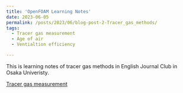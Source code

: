 ```yaml
---
title: 'OpenFOAM Learning Notes'
date: 2023-06-05
permalink: /posts/2023/06/blog-post-2-Tracer_gas_methods/
tags:
  - Tracer gas measurement
  - Age of air
  - Ventialtion efficiency

---
```


This is learning notes of tracer gas methods in English Journal Club in Osaka Univeristy.

[Tracer gas measurement](http://zitaojiang.github.io/files/Tracer_gas_methods.pdf)
